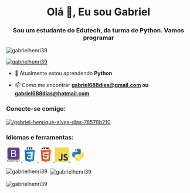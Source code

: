 <h1 align = "center"> Olá 👋, Eu sou Gabriel </h1>
<h3 align = "center"> Sou um estudante do Edutech, da turma de Python. Vamos programar </h3>

<p align = "left"> <img src = "https://komarev.com/ghpvc/?username=gabrielhenri39&label=Profile%20views&color=0e75b6&style=flat" alt = "gabrielhenri39" /> </p>

<p align = "left"> <a href="https://github.com/ryo-ma/github-profile-trophy"> <img src = "https://github-profile-trophy.vercel.app/?username=gabrielhenri39 "alt ="gabrielhenri39 "/> </a> </p>

- 🌱 Atualmente estou aprendendo **Python**

- 📫 Como me encontrar **gabriel688dias@gmail.com ou gabriel688dias@hotmail.com**

<h3 align = "left"> Conecte-se comigo: </h3>
<p align = "left">
<a href="https://linkedin.com/in/gabriel-henrique-alves-dias-78578b210" target="blank"> <img align ="center" src = "https://raw.githubusercontent.com/rahuldkjain/github-profile-readme-generator/master/src/images/icons/Social/linked-in-alt.svg "alt ="/gabriel-henrique-alves-dias-78578b210" width="30" height = "40" /> </a>
</p>

<h3 align = "left"> Idiomas e ferramentas: </h3>
<p align = "left"> <a href="https://getbootstrap.com" target="_blank" rel="noreferrer"> <img src = "https://raw.githubusercontent.com/devicons/devicon/master/icons/bootstrap/bootstrap-plain-wordmark.svg "alt =" bootstrap "width =" 40 "height =" 40 "/> </a> <a href =" https://www.w3schools.com/css/ "target =" _blank "rel ="noreferrer "> <img src ="https://raw.githubusercontent.com/devicons/devicon/master/icons/css3/css3-original-wordmark.svg "alt = "css3" width = "40" height = "40" /> </a> <a href="https://www.w3.org/html/" target="_blank" rel="noreferrer"> <img src="https://raw.githubusercontent.com/devicons/devicon/master/icons/html5/html5-original-wordmark.svg" alt = "html5" width = "40" height = "40" /> </a> <a href="https://developer.mozilla.org/en-US/docs/Web/JavaScript" target="_blank" rel="noreferrer"> <img src = "https://raw.githubusercontent.com/devicons/devicon/master/icons/javascript/javascript-original.svg "alt =" javascript "width =" 40 "height =" 40 "/> 
</a> 
<a href="https://www.python.org" target ="_blank "rel =" noreferrer "> <img src ="https://raw.githubusercontent.com/devicons/devicon/master/icons/python/python-original.svg "alt = "python"width = "40" height = "40" /> </a> </p>

<p> <img align = "left" src = "https://github-readme-stats.vercel.app/api/top-langs?username=gabrielhenri39&show_icons=true&locale=en&layout=compact" alt = "gabrielhenri39" /> </p>

<p> &nbsp; <img align = "center" src = "https://github-readme-stats.vercel.app/api?username=gabrielhenri39&show_icons=true&locale=en" alt = "gabrielhenri39" /> </p>

<p> <img align = "center" src = "https://github-readme-streak-stats.herokuapp.com/?user=gabrielhenri39&" alt = "gabrielhenri39" /> </p>

